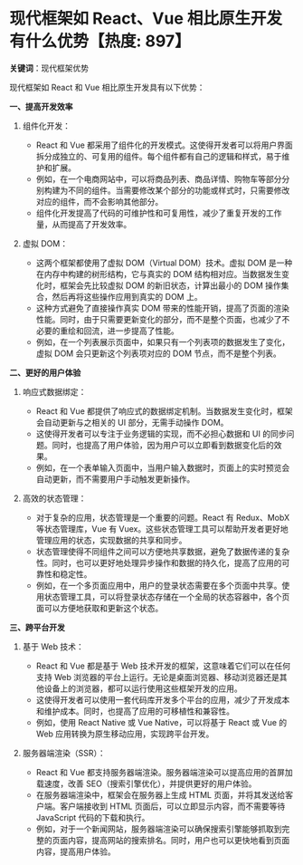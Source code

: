 # 现代框架如 React、Vue 相比原生开发有什么优势【热度: 897】

**关键词**：现代框架优势

现代框架如 React 和 Vue 相比原生开发具有以下优势：

**一、提高开发效率**

1. 组件化开发：

   - React 和 Vue 都采用了组件化的开发模式。这使得开发者可以将用户界面拆分成独立的、可复用的组件。每个组件都有自己的逻辑和样式，易于维护和扩展。
   - 例如，在一个电商网站中，可以将商品列表、商品详情、购物车等部分分别构建为不同的组件。当需要修改某个部分的功能或样式时，只需要修改对应的组件，而不会影响其他部分。
   - 组件化开发提高了代码的可维护性和可复用性，减少了重复开发的工作量，从而提高了开发效率。

2. 虚拟 DOM：
   - 这两个框架都使用了虚拟 DOM（Virtual DOM）技术。虚拟 DOM 是一种在内存中构建的树形结构，它与真实的 DOM 结构相对应。当数据发生变化时，框架会先比较虚拟 DOM 的新旧状态，计算出最小的 DOM 操作集合，然后再将这些操作应用到真实的 DOM 上。
   - 这种方式避免了直接操作真实 DOM 带来的性能开销，提高了页面的渲染性能。同时，由于只需要更新变化的部分，而不是整个页面，也减少了不必要的重绘和回流，进一步提高了性能。
   - 例如，在一个列表展示页面中，如果只有一个列表项的数据发生了变化，虚拟 DOM 会只更新这个列表项对应的 DOM 节点，而不是整个列表。

**二、更好的用户体验**

1. 响应式数据绑定：

   - React 和 Vue 都提供了响应式的数据绑定机制。当数据发生变化时，框架会自动更新与之相关的 UI 部分，无需手动操作 DOM。
   - 这使得开发者可以专注于业务逻辑的实现，而不必担心数据和 UI 的同步问题。同时，也提高了用户体验，因为用户可以立即看到数据变化后的效果。
   - 例如，在一个表单输入页面中，当用户输入数据时，页面上的实时预览会自动更新，而不需要用户手动触发更新操作。

2. 高效的状态管理：
   - 对于复杂的应用，状态管理是一个重要的问题。React 有 Redux、MobX 等状态管理库，Vue 有 Vuex。这些状态管理工具可以帮助开发者更好地管理应用的状态，实现数据的共享和同步。
   - 状态管理使得不同组件之间可以方便地共享数据，避免了数据传递的复杂性。同时，也可以更好地处理异步操作和数据的持久化，提高了应用的可靠性和稳定性。
   - 例如，在一个多页面应用中，用户的登录状态需要在多个页面中共享。使用状态管理工具，可以将登录状态存储在一个全局的状态容器中，各个页面可以方便地获取和更新这个状态。

**三、跨平台开发**

1. 基于 Web 技术：

   - React 和 Vue 都是基于 Web 技术开发的框架，这意味着它们可以在任何支持 Web 浏览器的平台上运行。无论是桌面浏览器、移动浏览器还是其他设备上的浏览器，都可以运行使用这些框架开发的应用。
   - 这使得开发者可以使用一套代码库开发多个平台的应用，减少了开发成本和维护成本。同时，也提高了应用的可移植性和兼容性。
   - 例如，使用 React Native 或 Vue Native，可以将基于 React 或 Vue 的 Web 应用转换为原生移动应用，实现跨平台开发。

2. 服务器端渲染（SSR）：
   - React 和 Vue 都支持服务器端渲染。服务器端渲染可以提高应用的首屏加载速度，改善 SEO（搜索引擎优化），并提供更好的用户体验。
   - 在服务器端渲染中，框架会在服务器上生成 HTML 页面，并将其发送给客户端。客户端接收到 HTML 页面后，可以立即显示内容，而不需要等待 JavaScript 代码的下载和执行。
   - 例如，对于一个新闻网站，服务器端渲染可以确保搜索引擎能够抓取到完整的页面内容，提高网站的搜索排名。同时，用户也可以更快地看到页面内容，提高用户体验。